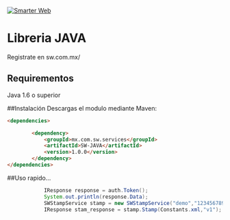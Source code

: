 

[![Smarter Web](http://sw.com.mx/images/logo.png)](http://sw.com.mx/)

# Libreria JAVA

Registrate en sw.com.mx/

## Requirementos

Java 1.6 o superior

##Instalación
Descargas el modulo mediante Maven:
	
```html
<dependencies>

        <dependency>
            <groupId>mx.com.sw.services</groupId>
            <artifactId>SW-JAVA</artifactId>
            <version>1.0.0</version>
        </dependency>
</dependencies>
```

##Uso rapido...

```java
            IResponse response = auth.Token();
            System.out.println(response.Data);
            SWStampService stamp = new SWStampService("demo","123456789","http://swservicestest.azurewebsites.net");
            IResponse stam_response = stamp.Stamp(Constants.xml,"v1");
```